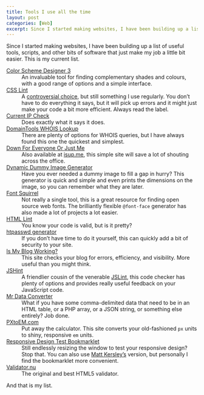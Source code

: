 ```yaml
---
title: Tools I use all the time
layout: post
categories: [Web]
excerpt: Since I started making websites, I have been building up a list of useful tools, scripts, and other bits of software that just make my job a little bit easier. This is my current list.
---
```


Since I started making websites, I have been building up a list of useful tools, scripts, and other bits of software that just make my job a little bit easier. This is my current list.

<dl>
    <dt><a href="http://colorschemedesigner.com/">Color Scheme Designer 3</a></dt>
    <dd>An invaluable tool for finding complementary shades and colours, with a good range of options and a simple interface.</dd>
    <dt><a href="http://csslint.net/">CSS Lint</a></dt>
    <dd>A <a href="http://mattwilcox.net/archive/entry/id/1054/">controversial choice</a>, but still something I use regularly. You don’t have to do everything it says, but it will pick up errors and it might just make your code a bit more efficient. Always read the label.</dd>
    <dt><a href="http://checkip.dyndns.org/">Current IP Check</a></dt>
    <dd>Does exactly what it says it does.</dd>
    <dt><a href="http://whois.domaintools.com/">DomainTools WHOIS Lookup</a></dt>
    <dd>There are plenty of options for WHOIS queries, but I have always found this one the quickest and simplest.</dd>
    <dt><a href="http://www.downforeveryoneorjustme.com/">Down For Everyone Or Just Me</a></dt>
    <dd>Also available at <a href="http://www.isup.me/">isup.me</a>, this simple site will save a lot of shouting across the office.</dd>
    <dt><a href="http://dummyimage.com/">Dynamic Dummy Image Generator</a></dt>
    <dd>Have you ever needed a dummy image to fill a gap in hurry? This generator is quick and simple and even prints the dimensions on the image, so you can remember what they are later.</dd>
    <dt><a href="http://www.fontsquirrel.com/">Font Squirrel</a></dt>
    <dd>Not really a single tool, this is a great resource for finding open source web fonts. The brilliantly flexible <code>@font-face</code> generator has also made a lot of projects a lot easier.</dd>
    <dt><a href="http://lint.brihten.com/html/">HTML Lint</a></dt>
    <dd>You know your code is valid, but is it pretty?</dd>
    <dt><a href="http://www.htaccesstools.com/htpasswd-generator/">htpasswd generator</a></dt>
    <dd>If you don’t have time to do it yourself, this can quickly add a bit of security to your site.</dd>
    <dt><a href="http://ismyblogworking.com/">Is My Blog Working?</a></dt>
    <dd>This site checks your blog for errors, efficiency, and visibility. More useful than you might think.</dd>
    <dt><a href="http://www.jshint.com/">JSHint</a></dt>
    <dd>A friendlier cousin of the venerable <a href="http://www.jslint.com/">JSLint</a>, this code checker has plenty of options and provides really useful feedback on your JavaScript code.</dd>
    <dt><a href="http://shancarter.com/data_converter/">Mr Data Converter</a></dt>
    <dd>What if you have some comma-delimited data that need to be in an HTML table, or a PHP array, or a JSON string, or something else entirely? Job done.</dd>
    <dt><a href="http://pxtoem.com/">PXtoEM.com</a></dt>
    <dd>Put away the calculator. This site converts your old-fashioned <code>px</code> units to shiny, responsive <code>em</code> units.</dd>
    <dt><a href="http://www.benjaminkeen.com/misc/bricss/">Responsive Design Test Bookmarklet</a></dt>
    <dd>Still endlessly resizing the window to test your responsive design? Stop that. You can also use <a href="http://mattkersley.com/responsive/">Matt Kersley’s</a> version, but personally I find the bookmarklet more convenient.</dd>
    <dt><a href="http://validator.nu/">Validator.nu</a></dt>
    <dd>The original and best HTML5 validator.</dd>
</dl>
    
And that is my list.
